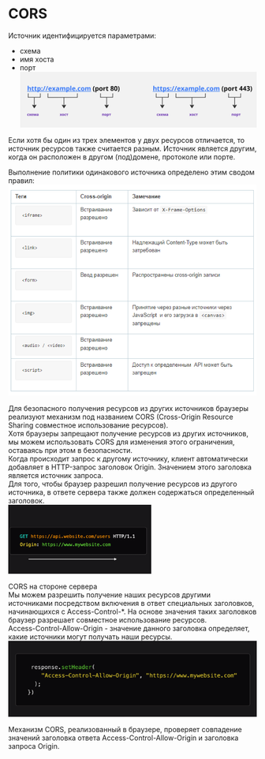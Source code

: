 # CORS  

Источник идентифицируется параметрами:  
* схема
* имя  хоста
* порт
![](https://github.com/Dv-nn/Cheat-Sheet-Python/blob/main/CORS/img/img1.jpg)   

Если хотя бы один из трех элементов у двух ресурсов отличается, то источник ресурсов также считается разным. 
Источник является другим, когда он расположен в другом (под)домене, протоколе или порте.  

Выполнение политики одинакового источника определено этим сводом правил:    
![](https://github.com/Dv-nn/Cheat-Sheet-Python/blob/main/CORS/img/Снимок.PNG)   


Для безопасного получения ресурсов из других источников браузеры реализуют механизм под названием CORS (Cross-Origin Resource Sharing совместное использование ресурсов).    
Хотя браузеры запрещают получение ресурсов из других источников, мы можем использовать CORS для изменения этого ограничения, оставаясь при этом в безопасности.    
Когда происходит запрос к другому источнику, клиент автоматически добавляет в HTTP-запрос заголовок Origin. Значением этого заголовка является источник запроса.  
Для того, чтобы браузер разрешил получение ресурсов из другого источника, в ответе сервера также должен содержаться определенный заголовок.  
![](https://github.com/Dv-nn/Cheat-Sheet-Python/blob/main/CORS/img/img2.PNG)   

CORS на стороне сервера    
Мы можем разрешить получение наших ресурсов другими источниками посредством включения в ответ специальных заголовков,     
начинающихся с Access-Control-*. На основе значения таких заголовков браузер разрешает совместное использование ресурсов.    
Access-Control-Allow-Origin  - значение данного заголовка определяет, какие источники могут получать наши ресурсы.  
![](https://github.com/Dv-nn/Cheat-Sheet-Python/blob/main/CORS/img/img3.PNG)  

Механизм CORS, реализованный в браузере, проверяет совпадение значений заголовка ответа Access-Control-Allow-Origin и заголовка запроса Origin.  




